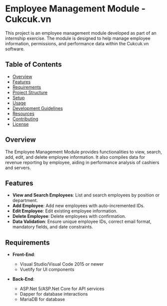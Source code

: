 # Employee Management Module - Cukcuk.vn

This project is an employee management module developed as part of an internship exercise. The module is designed to help manage employee information, permissions, and performance data within the Cukcuk.vn software.

## Table of Contents

- [Overview](#overview)
- [Features](#features)
- [Requirements](#requirements)
- [Project Structure](#project-structure)
- [Setup](#setup)
- [Usage](#usage)
- [Development Guidelines](#development-guidelines)
- [Resources](#resources)
- [Contributing](#contributing)
- [License](#license)

## Overview

The Employee Management Module provides functionalities to view, search, add, edit, and delete employee information. It also compiles data for revenue reporting by employee, aiding in performance analysis of cashiers and servers.

## Features

- **View and Search Employees**: List and search employees by position or department.
- **Add Employee**: Add new employees with auto-incremented IDs.
- **Edit Employee**: Edit existing employee information.
- **Delete Employee**: Delete employees with confirmation.
- **Data Validation**: Ensure unique employee IDs, correct email format, mandatory fields, and date constraints.

## Requirements

- **Front-End**:
  - Visual Studio/Visual Code 2015 or newer
  - Vuetify for UI components

- **Back-End**:
  - ASP.Net 5/ASP.Net Core for API services
  - Dapper for database interactions
  - MariaDB for database

